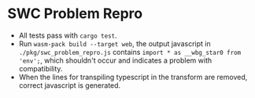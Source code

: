# SWC Problem Repro

- All tests pass with `cargo test`.
- Run `wasm-pack build --target web`, the output javascript in `./pkg/swc_problem_repro.js` contains `import * as __wbg_star0 from 'env';`, which shouldn't occur and indicates a problem with compatibility.
- When the lines for transpiling typescript in the transform are removed, correct javascript is generated.

